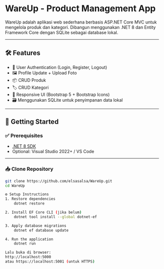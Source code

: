 # WareUp - Product Management App

WareUp adalah aplikasi web sederhana berbasis ASP.NET Core MVC untuk mengelola produk dan kategori. Dibangun menggunakan .NET 8 dan Entity Framework Core dengan SQLite sebagai database lokal.

---

## 🛠 Features

- 🔐 User Authentication (Login, Register, Logout)
- 🖼️ Profile Update + Upload Foto
- 📦 CRUD Produk
- 🏷️ CRUD Kategori
- 📱 Responsive UI (Bootstrap 5 + Bootstrap Icons)
- 🗃️ Menggunakan SQLite untuk penyimpanan data lokal

---

## 🚀 Getting Started

### ✅ Prerequisites

- [.NET 8 SDK](https://dotnet.microsoft.com/download)
- Optional: Visual Studio 2022+ / VS Code

---

### 📥 Clone Repository

```bash
git clone https://github.com/elsasalsa/WareUp.git
cd WareUp

⚙️ Setup Instructions
1. Restore dependencies
    dotnet restore

2. Install EF Core CLI (jika belum)
    dotnet tool install --global dotnet-ef

3. Apply database migrations
    dotnet ef database update

4. Run the application
    dotnet run

Lalu buka di browser:
http://localhost:5000
atau https://localhost:5001 (untuk HTTPS)
